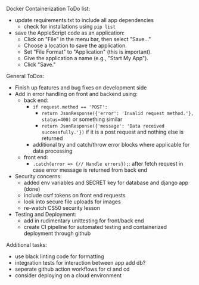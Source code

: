 Docker Containerization ToDo list:
- update requirements.txt to include all app dependencies
  - check for installations using `pip list`
- save the AppleScript code as an application:
  - Click on "File" in the menu bar, then select "Save..."
  - Choose a location to save the application.
  - Set "File Format" to "Application" (this is important).
  - Give the application a name (e.g., "Start My App").
  - Click "Save."

General ToDos:
- Finish up features and bug fixes on development side
- Add in error handling on front and backend using:
  - back end:
    - `if request.method == 'POST':`
      - `return JsonResponse({'error': 'Invalid request method.'}, status=400)` or something similar
      - `return JsonResponse({'message': 'Data received successfully.'})` if it is a post request and nothing else is returned
    - additional try and catch/throw error blocks where applicable for data processing
  - front end:
    - `.catch(error => {// Handle errors});`: after fetch request in case error message is returned from back end
- Security concerns:
  - added env variables and SECRET key for database and django app (done)
  - include csrf tokens on front end requests
  - look into secure file uploads for images
  - re-watch CS50 security lesson
- Testing and Deployment:
  - add in rudimentary unittesting for front/back end
  - create CI pipeline for automated testing and containerized deployment through github

Additional tasks:
- use black linting code for formatting
- integration tests for interaction between app add db?
- seperate github action workflows for ci and cd
- consider deploying on a cloud environment
